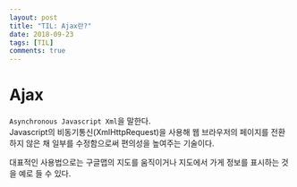 ```yaml
---
layout: post
title: "TIL: Ajax란?"
date: 2018-09-23
tags: [TIL]
comments: true
---
```


# Ajax

`Asynchronous Javascript Xml`을 말한다. <br>
Javascript의 비동기통신(XmlHttpRequest)을 사용해 웹 브라우저의 페이지를 전환하지 않은 채 일부를 수정함으로써 편의성을 높여주는 기술이다. <br>

대표적인 사용법으로는 구글맵의 지도를 움직이거나 지도에서 가게 정보를 표시하는 것을 예로 들 수 있다.

